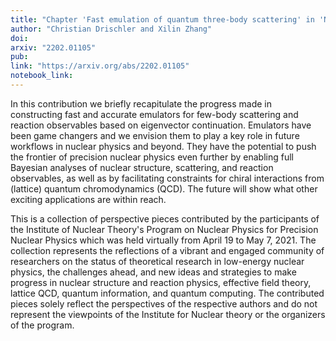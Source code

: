 ```yaml
---
title: "Chapter 'Fast emulation of quantum three-body scattering' in 'Nuclear Forces for Precision Nuclear Physics -- a collection of perspectives'"
author: "Christian Drischler and Xilin Zhang"
doi:
arxiv: "2202.01105"
pub:
link: "https://arxiv.org/abs/2202.01105"
notebook_link:
---
```


In this contribution we briefly recapitulate the progress made in constructing fast and accurate emulators
for few-body scattering and reaction observables based on eigenvector continuation. Emulators have
been game changers and we envision them to play a key role in future workflows in nuclear physics and
beyond. They have the potential to push the frontier of precision nuclear physics even further by enabling
full Bayesian analyses of nuclear structure, scattering, and reaction observables, as well as by facilitating
constraints for chiral interactions from (lattice) quantum chromodynamics (QCD). The future will show
what other exciting applications are within reach.

This is a collection of perspective pieces contributed by the participants of the Institute of Nuclear Theory's Program on Nuclear Physics for Precision Nuclear Physics which was held virtually from April 19 to May 7, 2021. The collection represents the reflections of a vibrant and engaged community of researchers on the status of theoretical research in low-energy nuclear physics, the challenges ahead, and new ideas and strategies to make progress in nuclear structure and reaction physics, effective field theory, lattice QCD, quantum information, and quantum computing. The contributed pieces solely reflect the perspectives of the respective authors and do not represent the viewpoints of the Institute for Nuclear theory or the organizers of the program.
